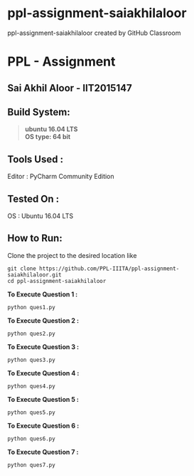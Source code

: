 # ppl-assignment-saiakhilaloor
ppl-assignment-saiakhilaloor created by GitHub Classroom

# PPL - Assignment
## Sai Akhil Aloor - IIT2015147

## Build System:
>**ubuntu 16.04 LTS <br />
>OS type: 64 bit**

## Tools Used :

Editor : PyCharm Community Edition

## Tested On :
OS : Ubuntu 16.04 LTS

## How to Run:

Clone the project to the desired location like 
  ```
  git clone https://github.com/PPL-IIITA/ppl-assignment-saiakhilaloor.git
  cd ppl-assignment-saiakhilaloor
  ```

**To Execute Question 1 :** 
```
python ques1.py
```

**To Execute Question 2 :**
```
python ques2.py
```
**To Execute Question 3 :**
```
python ques3.py
```
**To Execute Question 4 :**
```
python ques4.py
```
**To Execute Question 5 :**
```
python ques5.py
```
**To Execute Question 6 :**
```
python ques6.py
```
**To Execute Question 7 :**
```
python ques7.py
```



